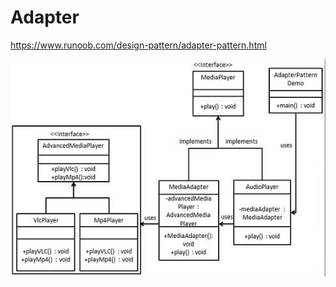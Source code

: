 # Adapter  

https://www.runoob.com/design-pattern/adapter-pattern.html

![](adapter_pattern_uml_diagram.jpg)